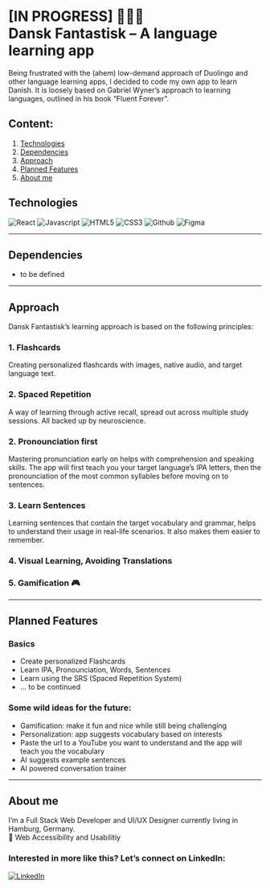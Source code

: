 <h1>[IN PROGRESS] 👷🇩🇰<br />
Dansk Fantastisk – A language learning app</h1>

Being frustrated with the (ahem) low-demand approach of Duolingo and other language learning apps, I decided to code my own app to learn Danish. It is loosely based on Gabriel Wyner’s approach to learning languages, outlined in his book “Fluent Forever”.

## Content:

1. [Technologies](#Technologies)
2. [Dependencies](#Dependencies)
3. [Approach](#Approach)
4. [Planned Features](#Planned_Features)
5. [About me](#About_me)

## Technologies

<img alt="React" src="https://img.shields.io/badge/-ReactJS-grey?&style=for-the-badge&logo=react&logoColor=61DAFB" /> <img alt="Javascript" src="https://img.shields.io/badge/-javascript-F7DF1E?&style=for-the-badge&logo=javascript&logoColor=black" /> <img alt="HTML5" src="https://img.shields.io/badge/HTML5-E34F26?style=for-the-badge&logo=html5&logoColor=white" /> <img alt="CSS3" src="https://img.shields.io/badge/-css3-1572B6?&style=for-the-badge&logo=css3&logoColor=white" /> <img alt="Github" src="https://img.shields.io/badge/github-%23121011.svg?style=for-the-badge&logo=github&logoColor=white" /> <img alt="Figma" src="https://img.shields.io/badge/figma-%23F24E1E.svg?style=for-the-badge&logo=figma&logoColor=white" />

---

## Dependencies

- to be defined

---

## Approach

Dansk Fantastisk’s learning approach is based on the following principles:

### 1. Flashcards

Creating personalized flashcards with images, native audio, and target language text.

### 2. Spaced Repetition

A way of learning through active recall, spread out across multiple study sessions. All backed up by neuroscience.

### 2. Pronounciation first

Mastering pronunciation early on helps with comprehension and speaking skills. The app will first teach you your target language’s IPA letters, then the pronounciation of the most common syllables before moving on to sentences.

### 3. Learn Sentences

Learning sentences that contain the target vocabulary and grammar, helps to understand their usage in real-life scenarios. It also makes them easier to remember.

### 4. Visual Learning, Avoiding Translations

### 5. Gamification 🎮

---

## Planned Features

### Basics

- Create personalized Flashcards
- Learn IPA, Pronounciation, Words, Sentences
- Learn using the SRS (Spaced Repetition System)
- … to be continued

### Some wild ideas for the future:

- Gamification: make it fun and nice while still being challenging
- Personalization: app suggests vocabulary based on interests
- Paste the url to a YouTube you want to understand and the app will teach you the vocabulary
- AI suggests example sentences
- AI powered conversation trainer

---

## About me

I’m a Full Stack Web Developer and UI/UX Designer currently living in Hamburg, Germany.  
🧡 Web Accessibility and Usabilitiy

### Interested in more like this? Let’s connect on LinkedIn:

<a href="https://linkedin.com/in/fraulueneburg">
<img alt="LinkedIn" src="https://img.shields.io/badge/-linkedin-1572B6?&style=for-the-badge&logo=css3&logoColor=white" />
</a>
